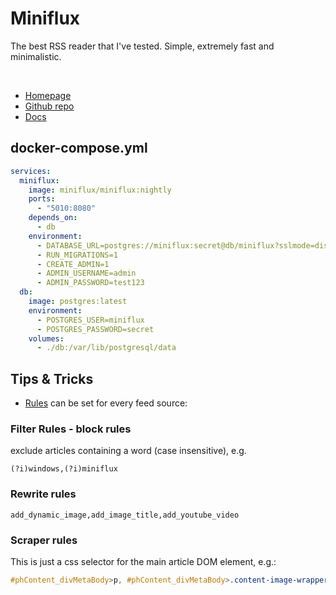 # Miniflux

The best RSS reader that I've tested. Simple, extremely fast and minimalistic.

<br>

- [Homepage](https://miniflux.app/)
- [Github repo](https://github.com/miniflux/v2)
- [Docs](https://miniflux.app/docs/index.html)


## docker-compose.yml
```yml
services:
  miniflux:
    image: miniflux/miniflux:nightly
    ports:
      - "5010:8080"
    depends_on:
      - db
    environment:
      - DATABASE_URL=postgres://miniflux:secret@db/miniflux?sslmode=disable
      - RUN_MIGRATIONS=1
      - CREATE_ADMIN=1
      - ADMIN_USERNAME=admin
      - ADMIN_PASSWORD=test123
  db:
    image: postgres:latest
    environment:
      - POSTGRES_USER=miniflux
      - POSTGRES_PASSWORD=secret
    volumes:
      - ./db:/var/lib/postgresql/data
```


## Tips & Tricks
- [Rules](https://miniflux.app/docs/rules.html) can be set for every feed source:

### Filter Rules - block rules
exclude articles containing a word (case insensitive), e.g.
```
(?i)windows,(?i)miniflux
```

### Rewrite rules
```
add_dynamic_image,add_image_title,add_youtube_video
```

### Scraper rules
This is just a css selector for the main article DOM element, e.g.:
```css
#phContent_divMetaBody>p, #phContent_divMetaBody>.content-image-wrapper
```
